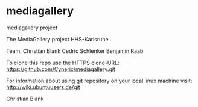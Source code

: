 mediagallery
============

mediagallery project

The MediaGallery project HHS-Karlsruhe

Team:
Christian Blank
Cedric Schlenker
Benjamin Raab

To clone this repo use the HTTPS clone-URL:
https://github.com/Cyneric/mediagallery.git

For information about using git repository on your local linux machine visit:
http://wiki.ubuntuusers.de/git




Christian Blank 
 
